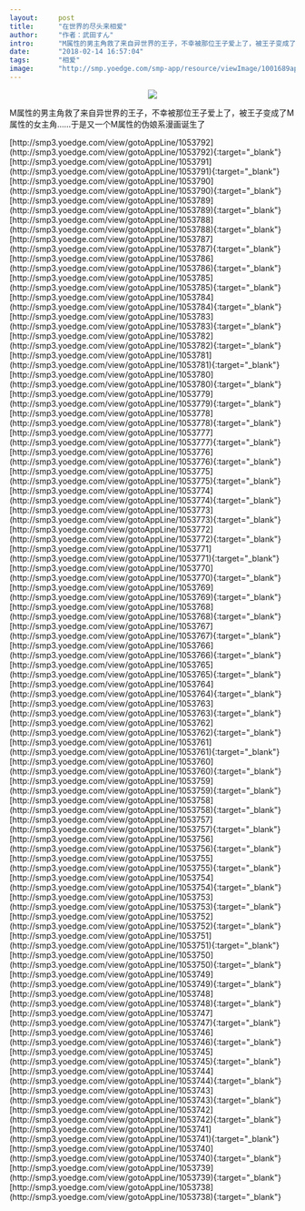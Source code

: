 ```yaml
---
layout:     post
title:      "在世界的尽头来相爱"
author:     "作者：武田すん"
intro:      "M属性的男主角救了来自异世界的王子，不幸被那位王子爱上了，被王子变成了M属性的女主角……于是又一个M属性的伪娘系漫画诞生了"
date:       "2018-02-14 16:57:04"
tags:       "相爱"
image:      "http://smp.yoedge.com/smp-app/resource/viewImage/1001689appline.png"
---
```

<div style="text-align: center">
<p><img src="http://smp.yoedge.com/smp-app/resource/viewImage/1001689appline.png"/></p>
</div>
<p class="post-meta">
<span>M属性的男主角救了来自异世界的王子，不幸被那位王子爱上了，被王子变成了M属性的女主角……于是又一个M属性的伪娘系漫画诞生了</span>
</p>
[http://smp3.yoedge.com/view/gotoAppLine/1053792](http://smp3.yoedge.com/view/gotoAppLine/1053792){:target="_blank"}
[http://smp3.yoedge.com/view/gotoAppLine/1053791](http://smp3.yoedge.com/view/gotoAppLine/1053791){:target="_blank"}
[http://smp3.yoedge.com/view/gotoAppLine/1053790](http://smp3.yoedge.com/view/gotoAppLine/1053790){:target="_blank"}
[http://smp3.yoedge.com/view/gotoAppLine/1053789](http://smp3.yoedge.com/view/gotoAppLine/1053789){:target="_blank"}
[http://smp3.yoedge.com/view/gotoAppLine/1053788](http://smp3.yoedge.com/view/gotoAppLine/1053788){:target="_blank"}
[http://smp3.yoedge.com/view/gotoAppLine/1053787](http://smp3.yoedge.com/view/gotoAppLine/1053787){:target="_blank"}
[http://smp3.yoedge.com/view/gotoAppLine/1053786](http://smp3.yoedge.com/view/gotoAppLine/1053786){:target="_blank"}
[http://smp3.yoedge.com/view/gotoAppLine/1053785](http://smp3.yoedge.com/view/gotoAppLine/1053785){:target="_blank"}
[http://smp3.yoedge.com/view/gotoAppLine/1053784](http://smp3.yoedge.com/view/gotoAppLine/1053784){:target="_blank"}
[http://smp3.yoedge.com/view/gotoAppLine/1053783](http://smp3.yoedge.com/view/gotoAppLine/1053783){:target="_blank"}
[http://smp3.yoedge.com/view/gotoAppLine/1053782](http://smp3.yoedge.com/view/gotoAppLine/1053782){:target="_blank"}
[http://smp3.yoedge.com/view/gotoAppLine/1053781](http://smp3.yoedge.com/view/gotoAppLine/1053781){:target="_blank"}
[http://smp3.yoedge.com/view/gotoAppLine/1053780](http://smp3.yoedge.com/view/gotoAppLine/1053780){:target="_blank"}
[http://smp3.yoedge.com/view/gotoAppLine/1053779](http://smp3.yoedge.com/view/gotoAppLine/1053779){:target="_blank"}
[http://smp3.yoedge.com/view/gotoAppLine/1053778](http://smp3.yoedge.com/view/gotoAppLine/1053778){:target="_blank"}
[http://smp3.yoedge.com/view/gotoAppLine/1053777](http://smp3.yoedge.com/view/gotoAppLine/1053777){:target="_blank"}
[http://smp3.yoedge.com/view/gotoAppLine/1053776](http://smp3.yoedge.com/view/gotoAppLine/1053776){:target="_blank"}
[http://smp3.yoedge.com/view/gotoAppLine/1053775](http://smp3.yoedge.com/view/gotoAppLine/1053775){:target="_blank"}
[http://smp3.yoedge.com/view/gotoAppLine/1053774](http://smp3.yoedge.com/view/gotoAppLine/1053774){:target="_blank"}
[http://smp3.yoedge.com/view/gotoAppLine/1053773](http://smp3.yoedge.com/view/gotoAppLine/1053773){:target="_blank"}
[http://smp3.yoedge.com/view/gotoAppLine/1053772](http://smp3.yoedge.com/view/gotoAppLine/1053772){:target="_blank"}
[http://smp3.yoedge.com/view/gotoAppLine/1053771](http://smp3.yoedge.com/view/gotoAppLine/1053771){:target="_blank"}
[http://smp3.yoedge.com/view/gotoAppLine/1053770](http://smp3.yoedge.com/view/gotoAppLine/1053770){:target="_blank"}
[http://smp3.yoedge.com/view/gotoAppLine/1053769](http://smp3.yoedge.com/view/gotoAppLine/1053769){:target="_blank"}
[http://smp3.yoedge.com/view/gotoAppLine/1053768](http://smp3.yoedge.com/view/gotoAppLine/1053768){:target="_blank"}
[http://smp3.yoedge.com/view/gotoAppLine/1053767](http://smp3.yoedge.com/view/gotoAppLine/1053767){:target="_blank"}
[http://smp3.yoedge.com/view/gotoAppLine/1053766](http://smp3.yoedge.com/view/gotoAppLine/1053766){:target="_blank"}
[http://smp3.yoedge.com/view/gotoAppLine/1053765](http://smp3.yoedge.com/view/gotoAppLine/1053765){:target="_blank"}
[http://smp3.yoedge.com/view/gotoAppLine/1053764](http://smp3.yoedge.com/view/gotoAppLine/1053764){:target="_blank"}
[http://smp3.yoedge.com/view/gotoAppLine/1053763](http://smp3.yoedge.com/view/gotoAppLine/1053763){:target="_blank"}
[http://smp3.yoedge.com/view/gotoAppLine/1053762](http://smp3.yoedge.com/view/gotoAppLine/1053762){:target="_blank"}
[http://smp3.yoedge.com/view/gotoAppLine/1053761](http://smp3.yoedge.com/view/gotoAppLine/1053761){:target="_blank"}
[http://smp3.yoedge.com/view/gotoAppLine/1053760](http://smp3.yoedge.com/view/gotoAppLine/1053760){:target="_blank"}
[http://smp3.yoedge.com/view/gotoAppLine/1053759](http://smp3.yoedge.com/view/gotoAppLine/1053759){:target="_blank"}
[http://smp3.yoedge.com/view/gotoAppLine/1053758](http://smp3.yoedge.com/view/gotoAppLine/1053758){:target="_blank"}
[http://smp3.yoedge.com/view/gotoAppLine/1053757](http://smp3.yoedge.com/view/gotoAppLine/1053757){:target="_blank"}
[http://smp3.yoedge.com/view/gotoAppLine/1053756](http://smp3.yoedge.com/view/gotoAppLine/1053756){:target="_blank"}
[http://smp3.yoedge.com/view/gotoAppLine/1053755](http://smp3.yoedge.com/view/gotoAppLine/1053755){:target="_blank"}
[http://smp3.yoedge.com/view/gotoAppLine/1053754](http://smp3.yoedge.com/view/gotoAppLine/1053754){:target="_blank"}
[http://smp3.yoedge.com/view/gotoAppLine/1053753](http://smp3.yoedge.com/view/gotoAppLine/1053753){:target="_blank"}
[http://smp3.yoedge.com/view/gotoAppLine/1053752](http://smp3.yoedge.com/view/gotoAppLine/1053752){:target="_blank"}
[http://smp3.yoedge.com/view/gotoAppLine/1053751](http://smp3.yoedge.com/view/gotoAppLine/1053751){:target="_blank"}
[http://smp3.yoedge.com/view/gotoAppLine/1053750](http://smp3.yoedge.com/view/gotoAppLine/1053750){:target="_blank"}
[http://smp3.yoedge.com/view/gotoAppLine/1053749](http://smp3.yoedge.com/view/gotoAppLine/1053749){:target="_blank"}
[http://smp3.yoedge.com/view/gotoAppLine/1053748](http://smp3.yoedge.com/view/gotoAppLine/1053748){:target="_blank"}
[http://smp3.yoedge.com/view/gotoAppLine/1053747](http://smp3.yoedge.com/view/gotoAppLine/1053747){:target="_blank"}
[http://smp3.yoedge.com/view/gotoAppLine/1053746](http://smp3.yoedge.com/view/gotoAppLine/1053746){:target="_blank"}
[http://smp3.yoedge.com/view/gotoAppLine/1053745](http://smp3.yoedge.com/view/gotoAppLine/1053745){:target="_blank"}
[http://smp3.yoedge.com/view/gotoAppLine/1053744](http://smp3.yoedge.com/view/gotoAppLine/1053744){:target="_blank"}
[http://smp3.yoedge.com/view/gotoAppLine/1053743](http://smp3.yoedge.com/view/gotoAppLine/1053743){:target="_blank"}
[http://smp3.yoedge.com/view/gotoAppLine/1053742](http://smp3.yoedge.com/view/gotoAppLine/1053742){:target="_blank"}
[http://smp3.yoedge.com/view/gotoAppLine/1053741](http://smp3.yoedge.com/view/gotoAppLine/1053741){:target="_blank"}
[http://smp3.yoedge.com/view/gotoAppLine/1053740](http://smp3.yoedge.com/view/gotoAppLine/1053740){:target="_blank"}
[http://smp3.yoedge.com/view/gotoAppLine/1053739](http://smp3.yoedge.com/view/gotoAppLine/1053739){:target="_blank"}
[http://smp3.yoedge.com/view/gotoAppLine/1053738](http://smp3.yoedge.com/view/gotoAppLine/1053738){:target="_blank"}



